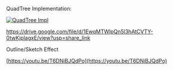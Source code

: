 
QuadTree Implementation:

[![QuadTree Impl](http://img.youtube.com/vi/eAJawYYe8UA/0.jpg)](http://www.youtube.com/watch?v=eAJawYYe8UA "Quadtree video")

https://drive.google.com/file/d/1EwqMTWlpQn5l3hAtCVTY-0twKjplagxE/view?usp=share_link

Outline/Sketch Effect

[https://youtu.be/T6DNiBJQdPo](https://youtu.be/T6DNiBJQdPo)

